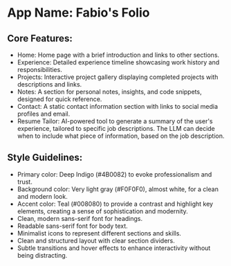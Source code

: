 # **App Name**: Fabio's Folio

## Core Features:

- Home: Home page with a brief introduction and links to other sections.
- Experience: Detailed experience timeline showcasing work history and responsibilities.
- Projects: Interactive project gallery displaying completed projects with descriptions and links.
- Notes: A section for personal notes, insights, and code snippets, designed for quick reference.
- Contact: A static contact information section with links to social media profiles and email.
- Resume Tailor: AI-powered tool to generate a summary of the user's experience, tailored to specific job descriptions. The LLM can decide when to include what piece of information, based on the job description.

## Style Guidelines:

- Primary color: Deep Indigo (#4B0082) to evoke professionalism and trust.
- Background color: Very light gray (#F0F0F0), almost white, for a clean and modern look.
- Accent color: Teal (#008080) to provide a contrast and highlight key elements, creating a sense of sophistication and modernity.
- Clean, modern sans-serif font for headings.
- Readable sans-serif font for body text.
- Minimalist icons to represent different sections and skills.
- Clean and structured layout with clear section dividers.
- Subtle transitions and hover effects to enhance interactivity without being distracting.
